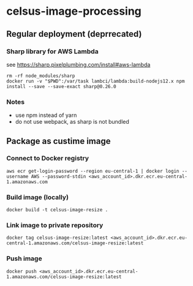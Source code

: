 # celsus-image-processing

## Regular deployment (deprrecated)

### Sharp library for AWS Lambda

see https://sharp.pixelplumbing.com/install#aws-lambda

```
rm -rf node_modules/sharp
docker run -v "$PWD":/var/task lambci/lambda:build-nodejs12.x npm install --save --save-exact sharp@0.26.0
```

### Notes

- use npm instead of yarn
- do not use webpack, as sharp is not bundled

## Package as custime image

### Connect to Docker registry

```script
aws ecr get-login-password --region eu-central-1 | docker login --username AWS --password-stdin <aws_account_id>.dkr.ecr.eu-central-1.amazonaws.com
```

### Build image (locally)

```script
docker build -t celsus-image-resize .
```

### Link image to private repository

```script
docker tag celsus-image-resize:latest <aws_account_id>.dkr.ecr.eu-central-1.amazonaws.com/celsus-image-resize:latest
```

### Push image

```script
docker push <aws_account_id>.dkr.ecr.eu-central-1.amazonaws.com/celsus-image-resize:latest
```

